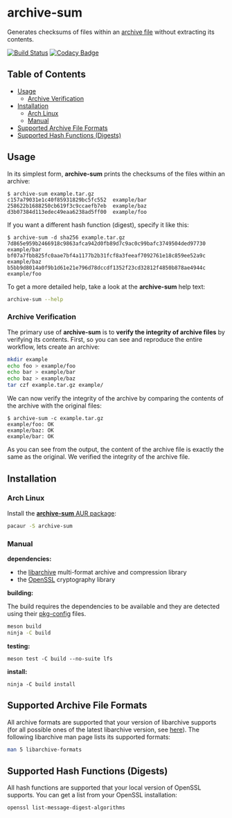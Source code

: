 archive-sum
===========

Generates checksums of files within an [archive file](https://en.wikipedia.org/wiki/Archive_file) without extracting its contents.

[![Build Status](https://travis-ci.com/idiv-biodiversity/archive-sum.svg?branch=master)](https://travis-ci.com/idiv-biodiversity/archive-sum)
[![Codacy Badge](https://api.codacy.com/project/badge/Grade/9ec02e2f096f40d596cef5eb0b43a101)](https://www.codacy.com/app/idiv-biodiversity/archive-sum?utm_source=github.com&amp;utm_medium=referral&amp;utm_content=idiv-biodiversity/archive-sum&amp;utm_campaign=Badge_Grade)

Table of Contents
-----------------

<!-- toc -->

- [Usage](#usage)
  * [Archive Verification](#archive-verification)
- [Installation](#installation)
  * [Arch Linux](#arch-linux)
  * [Manual](#manual)
- [Supported Archive File Formats](#supported-archive-file-formats)
- [Supported Hash Functions (Digests)](#supported-hash-functions-digests)

<!-- tocstop -->

Usage
-----

In its simplest form, **archive-sum** prints the checksums of the files within an archive:

```console
$ archive-sum example.tar.gz
c157a79031e1c40f85931829bc5fc552  example/bar
258622b1688250cb619f3c9ccaefb7eb  example/baz
d3b07384d113edec49eaa6238ad5ff00  example/foo
```

If you want a different hash function (digest), specify it like this:

```console
$ archive-sum -d sha256 example.tar.gz
7d865e959b2466918c9863afca942d0fb89d7c9ac0c99bafc3749504ded97730  example/bar
bf07a7fbb825fc0aae7bf4a1177b2b31fcf8a3feeaf7092761e18c859ee52a9c  example/baz
b5bb9d8014a0f9b1d61e21e796d78dccdf1352f23cd32812f4850b878ae4944c  example/foo
```

To get a more detailed help, take a look at the **archive-sum** help text:

```bash
archive-sum --help
```

### Archive Verification

The primary use of **archive-sum** is to **verify the integrity of archive files** by verifying its contents. First, so you can see and reproduce the entire workflow, lets create an archive:

```bash
mkdir example
echo foo > example/foo
echo bar > example/bar
echo baz > example/baz
tar czf example.tar.gz example/
```

We can now verify the integrity of the archive by comparing the contents of the archive with the original files:

```console
$ archive-sum -c example.tar.gz
example/foo: OK
example/baz: OK
example/bar: OK
```

As you can see from the output, the content of the archive file is exactly the same as the original. We verified the integrity of the archive file.

Installation
------------

### Arch Linux

Install the [**archive-sum** AUR package](https://aur.archlinux.org/packages/archive-sum/):

```bash
pacaur -S archive-sum
```

### Manual

**dependencies:**

- the [libarchive](http://www.libarchive.org/) multi-format archive and compression library
- the [OpenSSL](https://www.openssl.org/) cryptography library

**building:**

The build requires the dependencies to be available and they are detected using their [pkg-config](https://www.freedesktop.org/wiki/Software/pkg-config/) files.

```bash
meson build
ninja -C build
```

**testing:**

```
meson test -C build --no-suite lfs
```

**install:**

```
ninja -C build install
```

Supported Archive File Formats
------------------------------

All archive formats are supported that your version of libarchive supports (for all possible ones of the latest libarchive version, see [here](https://github.com/libarchive/libarchive/#supported-formats)). The following libarchive man page lists its supported formats:

```bash
man 5 libarchive-formats
```

Supported Hash Functions (Digests)
----------------------------------

All hash functions are supported that your local version of OpenSSL supports. You can get a list from your OpenSSL installation:

```bash
openssl list-message-digest-algorithms
```
